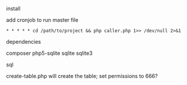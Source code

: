 install

add cronjob to run master file
```
* * * * * cd /path/to/project && php caller.php 1>> /dev/null 2>&1
```

dependencies

composer
php5-sqlite
sqlite
sqlite3

sql

create-table.php will create the table; set permissions to 666?